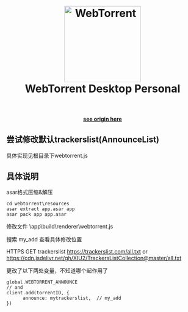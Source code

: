 <h1 align="center">
  <br>
  <a href="https://webtorrent.io">
    <img src="https://webtorrent.io/img/WebTorrent.png" alt="WebTorrent" width="200">
  </a>
  <br>
  WebTorrent Desktop Personal
  <br>
  <br>
</h1>

<h4 align="center"><a href="https://github.com/webtorrent/webtorrent-desktop">see origin here</a></h4>

## 尝试修改默认trackerslist(AnnounceList)
具体实现见根目录下webtorrent.js

## 具体说明
asar格式压缩&解压
```
cd webtorrent\resources
asar extract app.asar app
asar pack app app.asar
```

修改文件 \app\build\renderer\webtorrent.js

搜索 my_add 查看具体修改位置

HTTPS GET trackerslist https://trackerslist.com/all.txt or https://cdn.jsdelivr.net/gh/XIU2/TrackersListCollection@master/all.txt

更改了以下两处变量，不知道哪个起作用了

```
global.WEBTORRENT_ANNOUNCE
// and
client.add(torrentID, {
      announce: mytrackerslist,  // my_add
})
```
